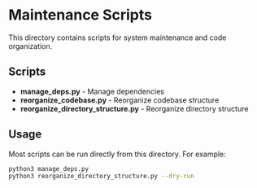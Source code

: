 # Maintenance Scripts

This directory contains scripts for system maintenance and code organization.

## Scripts

- **manage_deps.py** - Manage dependencies
- **reorganize_codebase.py** - Reorganize codebase structure
- **reorganize_directory_structure.py** - Reorganize directory structure

## Usage

Most scripts can be run directly from this directory. For example:
```bash
python3 manage_deps.py
python3 reorganize_directory_structure.py --dry-run
```
